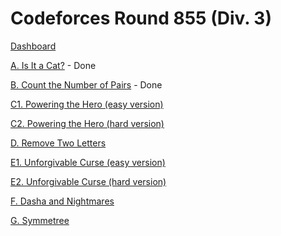# Codeforces Round 855 (Div. 3)

[Dashboard](https://codeforces.com/contest/1800)

[A. Is It a Cat?](https://codeforces.com/contest/1800/problem/A) - Done

[B. Count the Number of Pairs](https://codeforces.com/contest/1800/problem/B) - Done

[C1. Powering the Hero (easy version)](https://codeforces.com/contest/1800/problem/C1)

[C2. Powering the Hero (hard version)](https://codeforces.com/contest/1800/problem/C2)

[D. Remove Two Letters](https://codeforces.com/contest/1800/problem/D)

[E1. Unforgivable Curse (easy version)](https://codeforces.com/contest/1800/problem/E1)

[E2. Unforgivable Curse (hard version)](https://codeforces.com/contest/1800/problem/E2)

[F. Dasha and Nightmares](https://codeforces.com/contest/1800/problem/F)

[G. Symmetree](https://codeforces.com/contest/1800/problem/G)
